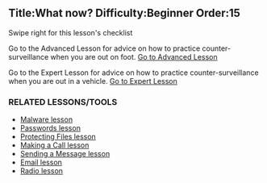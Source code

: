 Title:What now?
Difficulty:Beginner
Order:15
---
Swipe right for this lesson's checklist

Go to the Advanced Lesson for advice on how to practice counter-surveillance when you are out on foot.
[Go to Advanced Lesson](umbrella://lesson/counter-surveillance/1)

Go to the Expert Lesson for advice on how to practice counter-surveillance when you are out in a vehicle.
[Go to Expert Lesson](umbrella://lesson/counter-surveillance/2)

### RELATED LESSONS/TOOLS

*   [Malware lesson](umbrella://lesson/malware)
*   [Passwords lesson](umbrella://lesson/passwords)
*   [Protecting Files lesson](umbrella://lesson/protecting-files)
*   [Making a Call lesson](umbrella://lesson/making-a-call)
*   [Sending a Message lesson](umbrella://lesson/sending-a-message)
*   [Email lesson](umbrella://lesson/email)
*   [Radio lesson](umbrella://lesson/radio)